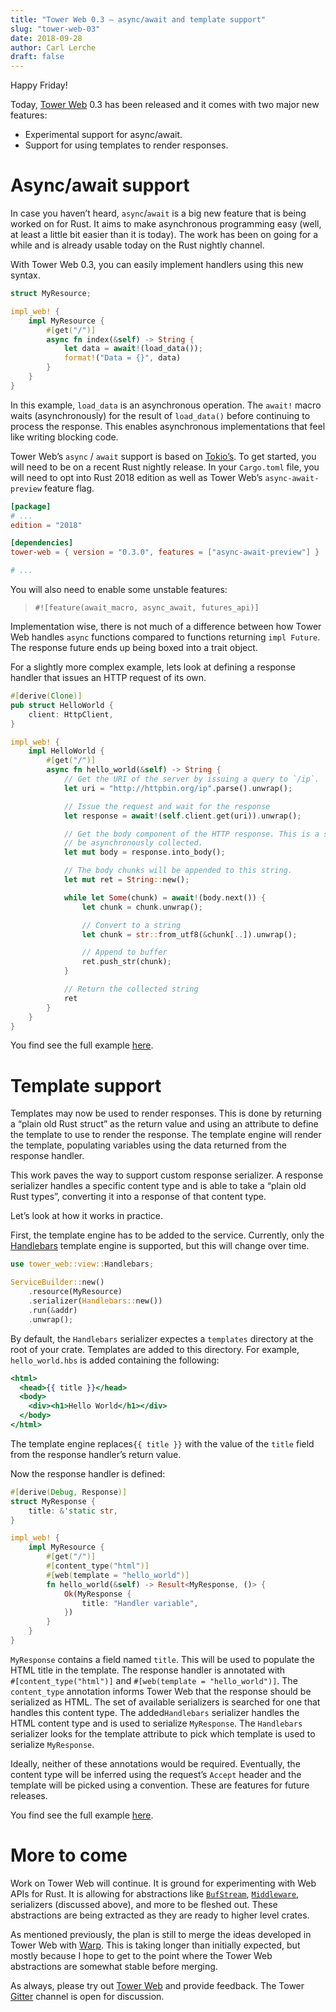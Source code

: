 ```yaml
---
title: "Tower Web 0.3 — async/await and template support"
slug: "tower-web-03"
date: 2018-09-28
author: Carl Lerche
draft: false
---
```


Happy Friday!

Today, [Tower Web](http://github.com/carllerche/tower-web) 0.3 has been released
and it comes with two major new features:

*   Experimental support for async/await.
*   Support for using templates to render responses.

Async/await support
===================

In case you haven’t heard, `async`/`await` is a big new feature that is being
worked on for Rust. It aims to make asynchronous programming easy (well, at
least a little bit easier than it is today). The work has been on going for a
while and is already usable today on the Rust nightly channel.

With Tower Web 0.3, you can easily implement handlers using this new syntax.

```rust
struct MyResource;

impl_web! {
    impl MyResource {
        #[get("/")]
        async fn index(&self) -> String {
            let data = await!(load_data());
            format!("Data = {}", data)
        }
    }
}
```

In this example, `load_data` is an asynchronous operation. The `await!` macro
waits (asynchronously) for the result of `load_data()` before continuing to
process the response. This enables asynchronous implementations that feel like
writing blocking code.

Tower Web’s `async` / `await` support is based on
[Tokio’s](https://tokio.rs/blog/2018-08-async-await/). To get started, you will
need to be on a recent Rust nightly release. In your `Cargo.toml` file, you will
need to opt into Rust 2018 edition as well as Tower Web’s `async-await-preview`
feature flag.

```toml
[package]
# ...
edition = "2018"

[dependencies]
tower-web = { version = "0.3.0", features = ["async-await-preview"] }

# ...
```

You will also need to enable some unstable features:

> `#![feature(await_macro, async_await, futures_api)]`

Implementation wise, there is not much of a difference between how Tower Web
handles `async` functions compared to functions returning `impl Future`. The
response future ends up being boxed into a trait object.

For a slightly more complex example, lets look at defining a response handler
that issues an HTTP request of its own.

```rust
#[derive(Clone)]
pub struct HelloWorld {
    client: HttpClient,
}

impl_web! {
    impl HelloWorld {
        #[get("/")]
        async fn hello_world(&self) -> String {
            // Get the URI of the server by issuing a query to `/ip`.
            let uri = "http://httpbin.org/ip".parse().unwrap();

            // Issue the request and wait for the response
            let response = await!(self.client.get(uri)).unwrap();

            // Get the body component of the HTTP response. This is a stream and as such, it must
            // be asynchronously collected.
            let mut body = response.into_body();

            // The body chunks will be appended to this string.
            let mut ret = String::new();

            while let Some(chunk) = await!(body.next()) {
                let chunk = chunk.unwrap();

                // Convert to a string
                let chunk = str::from_utf8(&chunk[..]).unwrap();

                // Append to buffer
                ret.push_str(chunk);
            }

            // Return the collected string
            ret
        }
    }
}
```

You find see the full example
[here](https://github.com/carllerche/tower-web/blob/master/examples/async-await/src/hyper.rs).

Template support
================

Templates may now be used to render responses. This is done by returning a
“plain old Rust struct” as the return value and using an attribute to define the
template to use to render the response. The template engine will render the
template, populating variables using the data returned from the response
handler.

This work paves the way to support custom response serializer. A response
serializer handles a specific content type and is able to take a “plain old Rust
types”, converting it into a response of that content type.

Let’s look at how it works in practice.

First, the template engine has to be added to the service. Currently, only the
[Handlebars](https://github.com/sunng87/handlebars-rust) template engine is
supported, but this will change over time.

```rust
use tower_web::view::Handlebars;

ServiceBuilder::new()
    .resource(MyResource)
    .serializer(Handlebars::new())
    .run(&addr)
    .unwrap();
```

By default, the `Handlebars` serializer expectes a `templates` directory at the
root of your crate. Templates are added to this directory. For example,
`hello_world.hbs` is added containing the following:

```handlebars
<html>
  <head>{{ title }}</head>
  <body>
    <div><h1>Hello World</h1></div>
  </body>
</html>
```

The template engine replaces`{{ title }}` with the value of the `title` field
from the response handler’s return value.

Now the response handler is defined:

```rust
#[derive(Debug, Response)]
struct MyResponse {
    title: &'static str,
}

impl_web! {
    impl MyResource {
        #[get("/")]
        #[content_type("html")]
        #[web(template = "hello_world")]
        fn hello_world(&self) -> Result<MyResponse, ()> {
            Ok(MyResponse {
                title: "Handler variable",
            })
        }
    }
}
```

`MyResponse` contains a field named `title`. This will be used to populate the
HTML title in the template. The response handler is annotated with  
`#[content_type("html")]` and `#[web(template = "hello_world")]`. The
`content_type` annotation informs Tower Web that the response should be
serialized as HTML. The set of available serializers is searched for one that
handles this content type. The added`Handlebars` serializer handles the HTML
content type and is used to serialize `MyResponse`. The `Handlebars` serializer
looks for the template attribute to pick which template is used to serialize
`MyResponse`.

Ideally, neither of these annotations would be required. Eventually, the content
type will be inferred using the request’s `Accept` header and the template will
be picked using a convention. These are features for future releases.

You find see the full example
[here](https://github.com/carllerche/tower-web/blob/master/examples/html_handlebars.rs).

More to come
============

Work on Tower Web will continue. It is ground for experimenting with Web APIs
for Rust. It is allowing for abstractions like
[`BufStream`](https://medium.com/@carllerche/tower-web-expanding-the-middleware-stack-f9bf55bfa109#fcd5),
[`Middleware`](https://medium.com/@carllerche/tower-web-expanding-the-middleware-stack-f9bf55bfa109#d59e),
serializers (discussed above), and more to be fleshed out. These abstractions
are being extracted as they are ready to higher level crates.

As mentioned previously, the plan is still to merge the ideas developed in Tower
Web with [Warp](https://github.com/seanmonstar/warp). This is taking longer than
initially expected, but mostly because I hope to get to the point where the
Tower Web abstractions are somewhat stable before merging.

As always, please try out [Tower Web](http://github.com/carllerche/tower-web)
and provide feedback. The Tower [Gitter](http://gitter.im/tower-rs/tower)
channel is open for discussion.